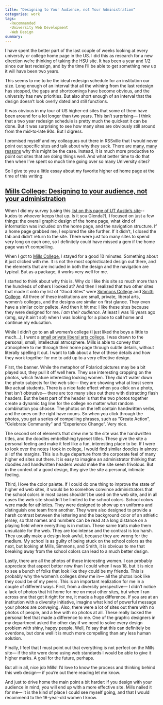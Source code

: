 ```yaml
---
title: "Designing to Your Audience, not Your Administration"
categories: work
tags:
  -Recommended
  -University Web Development
  -Web Design
summary: 
---
```

<p>I have spent the better part of the last couple of weeks looking at every university or college home page in the US.  I did this as research for a new direction we&#8217;re thinking of taking the <span class="caps">HSU</span> site.  It has been a year and 1/2 since our last redesign, and by the time I&#8217;ll be able to get something new up it will have been two years.</p>

<p>This seems to me to be the ideal redesign schedule for an institution our size.  Long enough of an interval that all the whining from the last redesign has stopped, the gaps and shortcomings have become obvious, and the university has new priorities.  But also short enough of an interval that the design doesn&#8217;t look overly dated and still functions.</p>

<p>It was obvious in my tour of US higher-ed sites that some of them have been around for a lot longer than two years.  This isn&#8217;t surprising&#8212; I think that a two year redesign schedule is pretty much the quickest it can be done.  But it was surprising to see how many sites are obviously still around from the mid-to-late 90s.  But I digress.</p>

<p>I promised myself and my colleagues out there in <span class="caps">RSS</span>ville that I would never point out specific sites and talk about why they suck.  There are <a href="http://interllectual.com/coffee/why-most-university-web-sites-suck-part-1">many</a>, <a href="http://interllectual.com/coffee/why-most-university-web-sites-suck-part-2">many</a> <a href="http://interllectual.com/coffee/why-most-university-web-sites-suck-part-3">reasons</a> why this might be the case.  Instead, it is much more productive to point out sites that are doing things well.  And what better time to do that then when I&#8217;ve spent so much time going over so many University sites?</p>

<p>So I give to you a little essay about my favorite higher ed home page at the time of this writing:</p>

<h2><a href="http://www.mills.edu/">Mills College: Designing to your audience, not your administration</a></h2>

<p>When I did my survey (using this <a href="http://www.utexas.edu/world/univ/state/">list on this page of UT Austin&#8217;s site</a>-- kudos to whoever keeps that up.  Is it you Glenda?), I focused on just a few things: the overall graphic design of the home page, what kind of information was included on the home page, and the navigation structure.  If a home page grabbed me, I explored the site further.  If it didn&#8217;t, I closed the tab and didn&#8217;t return to the site.  There were just too many sites to spend very long on each one, so I definitely could have missed a gem if the home page wasn&#8217;t compelling.</p>

<p>When I got to <a href="http://www.mills.edu">Mills College</a>, I stayed for a good 10 minutes.  Something about it just clicked with me.  It is not the most sophisticated design out there, and the elements that are included in both the design and the navigation are typical.  But as a package, it works very well for me.</p>

<p>I started to think about why this is. Why do I like this site so much more than the hundreds of others I looked at?  And then I realized that two other sites that made it onto my list of &#8220;Good Sites&#8221; were <a href="http://simmons.edu/">Simmons College</a> and <a href="http://www.smith.edu">Smith College</a>.  All three of these institutions are small, private, liberal arts, women&#8217;s colleges, and the designs are similar on first glance.  They even have a similar color pallete.  And then it hit me:  I like these sites because they were designed for me.  <em>I am their audience.</em>  At least I was 16 years ago (omg, say it ain&#8217;t so!) when I was looking for a place to call home and continue my education.</p>

<p>While I didn&#8217;t go to an all women&#8217;s college (I just liked the boys a little to much&#8230;), I went a <a href="http://www.kzoo.edu/">small private liberal arts college</a>.  I was drawn to the personal, small, intellectual atmosphere.  Mills is able to convey that atmosphere to me through their home page through subtle details, without literally spelling it out.  I want to talk about a few of these details and how they work together for me to add up to a very effective design.</p>

<p>First, the banner.  While the metaphor of Polariod pictures may be a bit played out, they pull it off well here.  They use interesting cropping on the photos, which feature interesting looking women.  They didn&#8217;t water down the photo subjects for the web site&#8212; they are showing what at least seem like actual students.  There is a nice fade effect when you click on a photo, that isn&#8217;t obtrusive&#8212; there are too many sites out there with distracting flash headers.  But the best part of the header is that the two photos together create a dynamic tag line for the college no matter what random combination you choose.  The photos on the left contain handwritten verbs, and the ones on the right have nouns.  So when you click through the photos, you get a series of compelling phrases, such as &#8220;Create Action&#8221;, &#8220;Celebrate Community&#8221; and &#8220;Experience Change&#8221;.  Very nice.</p>

<p>The second set of elements that drew me to the site was the handwritten titles, and the doodles embellishing typeset titles.  These give the site a personal feeling and make it feel like a fun, interesting place to be.  If I were to look over the notes I took in college, I would find similar doodles in almost all of the margins.  This is a huge departure from the corporate feel of many higher ed sites out there.  It is easy to imagine an administrator thinking that doodles and handwritten headers would make the site seem frivolous.  But in the context of a good design, they give the site a personal, intimate feeling.</p>

<p>Third, I love the color palette.  If I could do one thing to improve the state of higher ed web sites, it would be to somehow convince administrators that the school colors in most cases shouldn&#8217;t be used on the web site, and in all cases the web site shouldn&#8217;t be limited to the school colors.  School colors were made for athletics.  They were designed to show up on uniforms and distinguish one team from another.  They were also designed to provide a harsh contrast between the lettering and the background color of an athletic jersey, so that names and numbers can be read at a long distance on a playing field where everything is in motion.  These same traits make them unsuitable for the web.  They are too intense and the contrast is too harsh.  They usually make a design look awful, because they are wrong for the medium.  My school is as guilty of being stuck on the school colors as the next, but looking at Mills, Simmons, and Smith, it is obvious to me that breaking away from the school colors can lead to a much better design.</p>

<p>Lastly, there are all the photos of those interesting women.  I can probably appreciate that aspect better now than I could when I was 18, but it is nice to see a bunch of folks that look like they could be my friends.  This is probably why the women&#8217;s colleges drew me in&#8212; all the photos look like they could be of my peers.  This is an important realization for me in a couple of different ways.  First, from a diversity perspective&#8212; I didn&#8217;t notice a lack of photos that hit home for me on most other sites, but when I ran across one that got it right for me, it made a huge difference.  If you are at an institution with a diversity initiative, imagine what kind of powerful message your photos are conveying.  Also, there were a lot of sites out there with no photos of people, and a few with no photos at all.  These really lacked the personal feel that made a difference to me.  One of the graphic designers in my department asked the other day if we need to solve every design problem with shiny, happy people.  Well, I&#8217;d say that this can definitely be overdone, but done well it is much more compelling than any less human solution.</p>

<p>Finally, I feel that I must point out that everything is not perfect on the Mills site&#8212; if the site were done using web standards I would be able to give it higher marks.  A goal for the future, perhaps.</p>

<p>But all in all, nice job Mills!  I&#8217;d love to know the process and thinking behind this web design&#8212; if you&#8217;re out there reading let me know.</p>

<p>And just to drive home the main point a bit harder:  if you design with your audience in mind, you will end up with a more effective site.  Mills nailed it for me&#8212; it is the kind of place I could see myself going, and that I would recommend to the 18-year-old women I know.</p>

